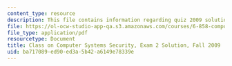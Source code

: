 ```yaml
---
content_type: resource
description: This file contains information regarding quiz 2009 solution.
file: https://ol-ocw-studio-app-qa.s3.amazonaws.com/courses/6-858-computer-systems-security-fall-2014/ba717089ed90ed3a5b42a6149e78339e_MIT6_858F14_q09-2_sol.pdf
file_type: application/pdf
resourcetype: Document
title: Class on Computer Systems Security, Exam 2 Solution, Fall 2009
uid: ba717089-ed90-ed3a-5b42-a6149e78339e
---
```

